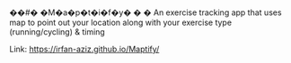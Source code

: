 ��#� �M�a�p�t�i�f�y�
�
�
An exercise tracking app that uses map to point out your location along with your exercise type (running/cycling) & timing

Link: https://irfan-aziz.github.io/Maptify/
